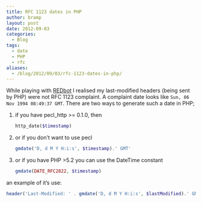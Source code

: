 ```yaml
---
title: RFC 1123 dates in PHP
author: bramp
layout: post
date: 2012-09-03
categories:
  - Blog
tags:
  - date
  - PHP
  - rfc
aliases:
  - /blog/2012/09/03/rfc-1123-dates-in-php/
---
```

While playing with [REDbot][1] I realised my last-modified headers (being sent by PHP) were not RFC 1123 complaint. A complaint date looks like `Sun, 06 Nov 1994 08:49:37 GMT`. There are two ways to generate such a date in PHP; <!--more-->

1. if you have pecl_http >= 0.1.0, then

    ```php
    http_date($timestamp)
    ```
2. or if you don&#8217;t want to use pecl

    ```php
    gmdate('D, d M Y H:i:s', $timestamp).' GMT'
    ```

3. or if you have PHP >5.2 you can use the DateTime constant  

    ```php
    gmdate(DATE_RFC2822, $timestamp)
    ``` 

an example of it&#8217;s use:
```php
header('Last-Modified: ' . gmdate('D, d M Y H:i:s', $lastModified).' GMT');
```

 [1]: http://redbot.org/

